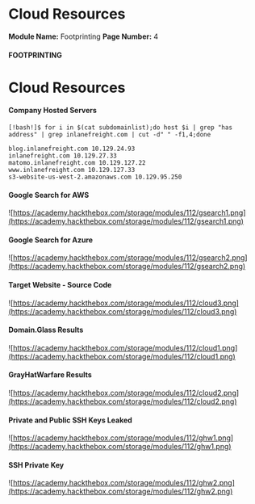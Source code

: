 <!--
 // Platform: Academy
// URL: https://academy.hackthebox.com/module/112/section/1062
// Platform Version: V1
// Module ID: 112
// Module Name: Footprinting
// Module Difficulty: Medium
// Section ID: 1062
// Section Title: Cloud Resources
// Page Title: Footprinting
// Page Number: 4
-->

# Cloud Resources

**Module Name:** Footprinting **Page Number:** 4

#### FOOTPRINTING

# Cloud Resources

#### Company Hosted Servers

``` shell-session
[!bash!]$ for i in $(cat subdomainlist);do host $i | grep "has address" | grep inlanefreight.com | cut -d" " -f1,4;done

blog.inlanefreight.com 10.129.24.93
inlanefreight.com 10.129.27.33
matomo.inlanefreight.com 10.129.127.22
www.inlanefreight.com 10.129.127.33
s3-website-us-west-2.amazonaws.com 10.129.95.250
```

#### Google Search for AWS

![https://academy.hackthebox.com/storage/modules/112/gsearch1.png](https://academy.hackthebox.com/storage/modules/112/gsearch1.png)

#### Google Search for Azure

![https://academy.hackthebox.com/storage/modules/112/gsearch2.png](https://academy.hackthebox.com/storage/modules/112/gsearch2.png)

#### Target Website - Source Code

![https://academy.hackthebox.com/storage/modules/112/cloud3.png](https://academy.hackthebox.com/storage/modules/112/cloud3.png)

#### Domain.Glass Results

![https://academy.hackthebox.com/storage/modules/112/cloud1.png](https://academy.hackthebox.com/storage/modules/112/cloud1.png)

#### GrayHatWarfare Results

![https://academy.hackthebox.com/storage/modules/112/cloud2.png](https://academy.hackthebox.com/storage/modules/112/cloud2.png)

#### Private and Public SSH Keys Leaked

![https://academy.hackthebox.com/storage/modules/112/ghw1.png](https://academy.hackthebox.com/storage/modules/112/ghw1.png)

#### SSH Private Key

![https://academy.hackthebox.com/storage/modules/112/ghw2.png](https://academy.hackthebox.com/storage/modules/112/ghw2.png)

####